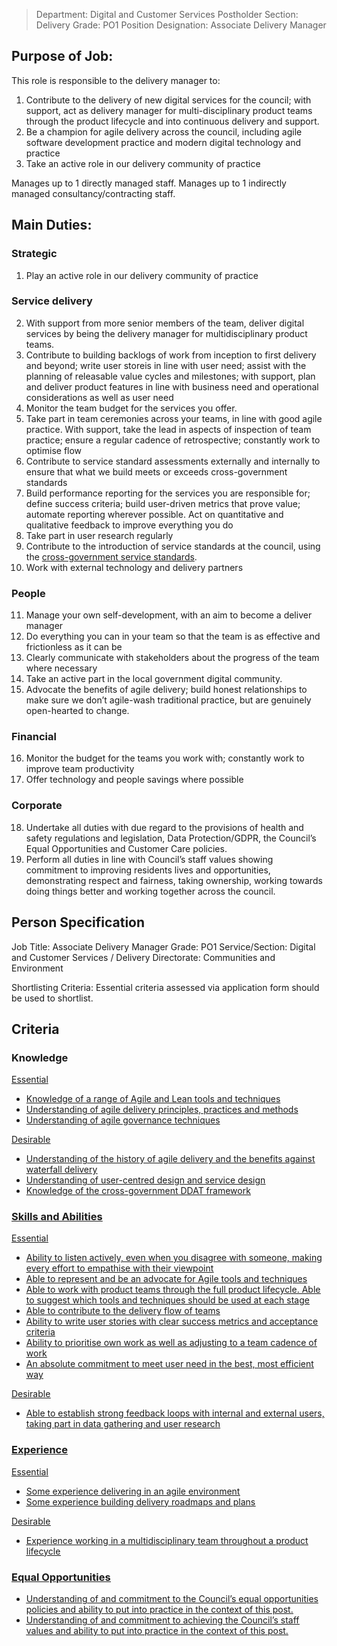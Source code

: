 

>Department: Digital and Customer Services
>Postholder Section: Delivery 
>Grade: PO1
>Position Designation: Associate Delivery Manager

## Purpose of Job:
This role is responsible to the delivery manager to:
1.  Contribute to the delivery of new digital services for the council; with support, act as delivery manager for multi-disciplinary product teams through the product lifecycle and into continuous delivery and support.    
2.  Be a champion for agile delivery across the council, including agile software development practice and modern digital technology and practice    
3.  Take an active role in our delivery community of practice

Manages up to 1 directly managed staff.
Manages up to 1 indirectly managed consultancy/contracting staff.

## Main Duties:
### Strategic
1.  Play an active role in our delivery community of practice

### Service delivery
2.  With support from more senior members of the team, deliver digital services by being the delivery manager for multidisciplinary product teams.   
3.  Contribute to building backlogs of work from inception to first delivery and beyond; write user storeis in line with user need; assist with the planning of releasable value cycles and milestones; with support, plan and deliver product features in line with business need and operational considerations as well as user need    
4.  Monitor the team budget for the services you offer.    
5.  Take part in team ceremonies across your teams, in line with good agile practice. With support, take the lead in aspects of inspection of team practice; ensure a regular cadence of retrospective; constantly work to optimise flow    
6.  Contribute to service standard assessments externally and internally to ensure that what we build meets or exceeds cross-government standards    
7.  Build performance reporting for the services you are responsible for; define success criteria; build user-driven metrics that prove value; automate reporting wherever possible. Act on quantitative and qualitative feedback to improve everything you do    
8.  Take part in user research regularly    
9.  Contribute to the introduction of service standards at the council, using the [cross-government service standards](https://www.gov.uk/service-manual/service-standard).    
10.  Work with external technology and delivery partners

### People
11.  Manage your own self-development, with an aim to become a deliver manager
12.  Do everything you can in your team so that the team is as effective and frictionless as it can be    
13.  Clearly communicate with stakeholders about the progress of the team where necessary    
14.  Take an active part in the local government digital community.    
15.  Advocate the benefits of agile delivery; build honest relationships to make sure we don’t agile-wash traditional practice, but are genuinely open-hearted to change.


### Financial
16.  Monitor the budget for the teams you work with; constantly work to improve team productivity    
17.  Offer technology and people savings where possible

### Corporate
18.  Undertake all duties with due regard to the provisions of health and safety regulations and legislation, Data Protection/GDPR, the Council’s Equal Opportunities and Customer Care policies.    
19.  Perform all duties in line with Council’s staff values showing commitment to improving residents lives and opportunities, demonstrating respect and fairness, taking ownership, working towards doing things better and working together across the council.

## Person Specification
Job Title: Associate Delivery Manager
Grade: PO1
Service/Section: Digital and Customer Services / Delivery
Directorate: Communities and Environment

Shortlisting Criteria: Essential criteria assessed via application form should be used to shortlist.

## Criteria
### Knowledge
<u>Essential
-   Knowledge of a range of Agile and Lean tools and techniques    
-   Understanding of agile delivery principles, practices and methods    
-   Understanding of agile governance techniques

<u>Desirable
-   Understanding of the history of agile delivery and the benefits against waterfall delivery    
-   Understanding of user-centred design and service design    
-   Knowledge of the cross-government DDAT framework
    
### Skills and Abilities
<u>Essential
-   Ability to listen actively, even when you disagree with someone, making every effort to empathise with their viewpoint    
-   Able to represent and be an advocate for Agile tools and techniques    
-   Able to work with product teams through the full product lifecycle. Able to suggest which tools and techniques should be used at each stage    
-   Able to contribute to the delivery flow of teams
-   Ability to write user stories with clear success metrics and acceptance criteria    
-   Ability to prioritise own work as well as adjusting to a team cadence of work    
-   An absolute commitment to meet user need in the best, most efficient way

<u>Desirable
-   Able to establish strong feedback loops with internal and external users, taking part in data gathering and user research
    
### Experience
<u>Essential
-   Some experience delivering in an agile environment    
-   Some experience building delivery roadmaps and plans

<u>Desirable
-   Experience working in a multidisciplinary team throughout a product lifecycle
    
### Equal Opportunities
-   Understanding of and commitment to the Council’s equal opportunities policies and ability to put into practice in the context of this post.    
-   Understanding of and commitment to achieving the Council’s staff values and ability to put into practice in the context of this post.
